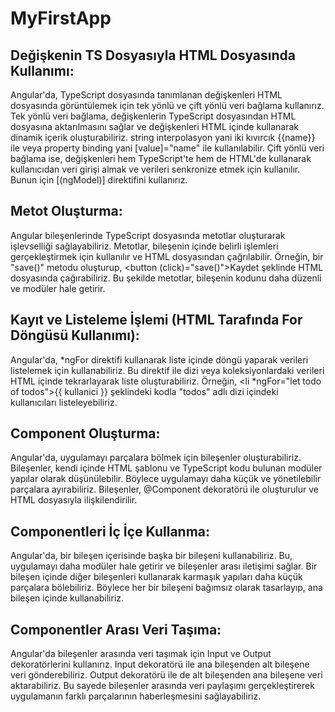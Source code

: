 # MyFirstApp

## Değişkenin TS Dosyasıyla HTML Dosyasında Kullanımı:
Angular'da, TypeScript dosyasında tanımlanan değişkenleri HTML dosyasında görüntülemek için tek yönlü ve çift yönlü veri bağlama kullanırız. Tek yönlü veri bağlama, değişkenlerin TypeScript dosyasından HTML dosyasına aktarılmasını sağlar ve değişkenleri HTML içinde kullanarak dinamik içerik oluşturabiliriz. string interpolasyon yani iki kıvırcık {{name}} ile veya property binding yani [value]="name" ile kullanılabilir. Çift yönlü veri bağlama ise, değişkenleri hem TypeScript'te hem de HTML'de kullanarak kullanıcıdan veri girişi almak ve verileri senkronize etmek için kullanılır. Bunun için [(ngModel)] direktifini kullanırız.

## Metot Oluşturma:
Angular bileşenlerinde TypeScript dosyasında metotlar oluşturarak işlevselliği sağlayabiliriz. Metotlar, bileşenin içinde belirli işlemleri gerçekleştirmek için kullanılır ve HTML dosyasından çağrılabilir. Örneğin, bir "save()" metodu oluşturup, <button (click)="save()">Kaydet</button> şeklinde HTML dosyasında çağırabiliriz. Bu şekilde metotlar, bileşenin kodunu daha düzenli ve modüler hale getirir.

## Kayıt ve Listeleme İşlemi (HTML Tarafında For Döngüsü Kullanımı):
Angular'da, *ngFor direktifi kullanarak liste içinde döngü yaparak verileri listelemek için kullanabiliriz. Bu direktif ile dizi veya koleksiyonlardaki verileri HTML içinde tekrarlayarak liste oluşturabiliriz. Örneğin, <li *ngFor="let todo of todos">{{ kullanici }}</li> şeklindeki kodla "todos" adlı dizi içindeki kullanıcıları listeleyebiliriz.

## Component Oluşturma:
Angular'da, uygulamayı parçalara bölmek için bileşenler oluşturabiliriz. Bileşenler, kendi içinde HTML şablonu ve TypeScript kodu bulunan modüler yapılar olarak düşünülebilir. Böylece uygulamayı daha küçük ve yönetilebilir parçalara ayırabiliriz. Bileşenler, @Component dekoratörü ile oluşturulur ve HTML dosyasıyla ilişkilendirilir.

## Componentleri İç İçe Kullanma:
Angular'da, bir bileşen içerisinde başka bir bileşeni kullanabiliriz. Bu, uygulamayı daha modüler hale getirir ve bileşenler arası iletişimi sağlar. Bir bileşen içinde diğer bileşenleri kullanarak karmaşık yapıları daha küçük parçalara bölebiliriz. Böylece her bir bileşeni bağımsız olarak tasarlayıp, ana bileşen içinde kullanabiliriz.

## Componentler Arası Veri Taşıma:
Angular'da bileşenler arasında veri taşımak için Input ve Output dekoratörlerini kullanırız. Input dekoratörü ile ana bileşenden alt bileşene veri gönderebiliriz. Output dekoratörü ile de alt bileşenden ana bileşene veri aktarabiliriz. Bu sayede bileşenler arasında veri paylaşımı gerçekleştirerek uygulamanın farklı parçalarının haberleşmesini sağlayabiliriz.
